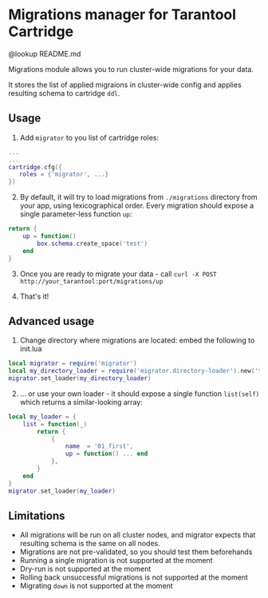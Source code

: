 # Migrations manager for Tarantool Cartridge

@lookup README.md

Migrations module allows you to run cluster-wide migrations for your data.

It stores the list of applied migraions in cluster-wide config and applies resulting schema to cartridge `ddl`. 

## Usage

1) Add `migrator` to you list of cartridge roles:
```lua
...
...
cartridge.cfg({
   roles = {'migrator', ...}
})
```

2) By default, it will try to load migrations from `./migrations` directory from your app, using lexicographical order.
Every migration should expose a single parameter-less function `up`:
```lua
return {
    up = function()
        box.schema.create_space('test')    
    end
}
```

3) Once you are ready to migrate your data - call `curl -X POST http://your_tarantool:port/migrations/up`

4) That's it!

## Advanced usage

1) Change directory where migrations are located: embed the following to init.lua
```lua
local migrator = require('migrator')
local my_directory_loader = require('migrator.directory-loader').new('test/integration/migrations') 
migrator.set_loader(my_directory_loader)
```

2) ... or use your own loader - it should expose a single function `list(self)` which returns a similar-looking array:
```lua
local my_loader = {
    list = function(_)
        return {
            {
                name  = '01_first',
                up = function() ... end
            },
        }
    end
}
migrator.set_loader(my_loader)
```

## Limitations
- All migrations will be run on all cluster nodes, and migrator expects that resulting schema is the same on all nodes.
- Migrations are not pre-validated, so you should test them beforehands
- Running a single migration is not supported at the moment
- Dry-run is not supported at the moment
- Rolling back unsuccessful migrations is not supported at the moment
- Migrating `down` is not supported at the moment
